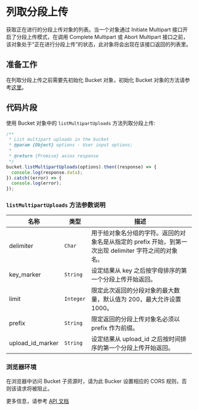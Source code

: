 # 列取分段上传

获取正在进行的分段上传对象的列表。当一个对象通过 Initiate Multipart 接口开启了分段上传模式，在调用 Complete Multipart 或 Abort Multipart 接口之前，该对象处于“正在进行分段上传”的状态，此对象将会出现在该接口返回的列表里。

## 准备工作

在列取分段上传之前需要先初始化 Bucket 对象，初始化 Bucket 对象的方法请参考[这里](./initialize_config_and_qingstor_zh-CN.md)。

## 代码片段

使用 Bucket 对象中的 `listMultipartUploads` 方法列取分段上传:

```javascript
/**
 * List multipart uploads in the bucket
 * @param {Object} options - User input options;
 *
 * @return {Promise} axios response
 */
bucket.listMultipartUploads(options).then((response) => {
  console.log(response.data);
}).catch((error) => {
  console.log(error);
});
```

### `listMultipartUploads` 方法参数说明

| 名称 | 类型     | 描述 |
| ------------------ | -------- | -------------------------------------------------------------------------------------------------------------------------------------------------------------------------------------------------------------------- |
| delimiter | `Char` | 用于给对象名分组的字符。返回的对象名是从指定的 prefix 开始，到第一次出现 delimiter 字符之间的对象名。 |
| key_marker | `String` | 设定结果从 key 之后按字母排序的第一个分段上传开始返回。 |
| limit | `Integer` | 限定此次返回的分段对象的最大数量，默认值为 200，最大允许设置 1000。 |
| prefix | `String` | 限定返回的分段上传对象名必须以 prefix 作为前缀。 |
| upload_id_marker | `String` | 设定结果从 upload_id 之后按时间排序的第一个分段上传开始返回。 |

### 浏览器环境
在浏览器中访问 Bucket 子资源时，请为此 Bucker 设置相应的 CORS 规则，否则该请求将被阻止。

更多信息，请参考 [API 文档](https://docsv3.qingcloud.com/storage/object-storage/api/bucket/basic_opt/list_multipart_uploads/)
